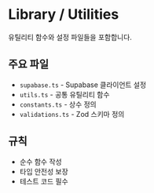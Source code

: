# Library / Utilities

유틸리티 함수와 설정 파일들을 포함합니다.

## 주요 파일

- `supabase.ts` - Supabase 클라이언트 설정
- `utils.ts` - 공통 유틸리티 함수
- `constants.ts` - 상수 정의
- `validations.ts` - Zod 스키마 정의

## 규칙

- 순수 함수 작성
- 타입 안전성 보장
- 테스트 코드 필수
